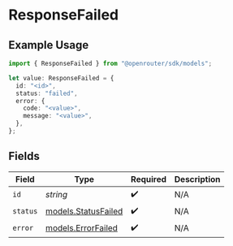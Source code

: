 # ResponseFailed

## Example Usage

```typescript
import { ResponseFailed } from "@openrouter/sdk/models";

let value: ResponseFailed = {
  id: "<id>",
  status: "failed",
  error: {
    code: "<value>",
    message: "<value>",
  },
};
```

## Fields

| Field                                            | Type                                             | Required                                         | Description                                      |
| ------------------------------------------------ | ------------------------------------------------ | ------------------------------------------------ | ------------------------------------------------ |
| `id`                                             | *string*                                         | :heavy_check_mark:                               | N/A                                              |
| `status`                                         | [models.StatusFailed](../models/statusfailed.md) | :heavy_check_mark:                               | N/A                                              |
| `error`                                          | [models.ErrorFailed](../models/errorfailed.md)   | :heavy_check_mark:                               | N/A                                              |